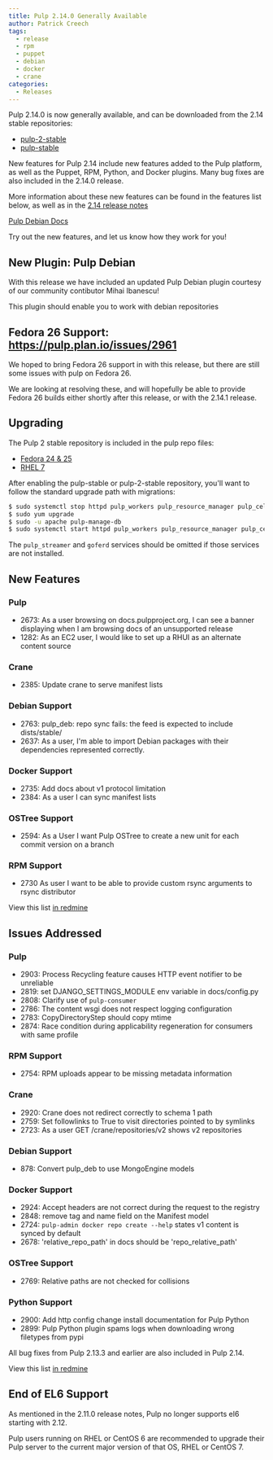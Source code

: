 ```yaml
---
title: Pulp 2.14.0 Generally Available
author: Patrick Creech
tags:
  - release
  - rpm
  - puppet
  - debian
  - docker
  - crane
categories:
  - Releases
---
```


Pulp 2.14.0 is now generally available, and can be downloaded from the 2.14 stable repositories:

* [pulp-2-stable](https://repos.fedorapeople.org/pulp/pulp/stable/2/)
* [pulp-stable](https://repos.fedorapeople.org/pulp/pulp/stable/latest/)

New features for Pulp 2.14 include new features added to the Pulp platform, as well as the Puppet, RPM, Python, and Docker plugins. Many bug fixes are also included in the 2.14.0 release.

More information about these new features can be found in the features list below, as well as in the [2.14 release notes](http://docs.pulpproject.org/en/2.14/user-guide/release-notes/2.14.x.html)

[Pulp Debian Docs](https://github.com/pulp/pulp_deb/#debian-support)

Try out the new features, and let us know how they work for you!

## New Plugin:  Pulp Debian

With this release we have included an updated Pulp Debian plugin courtesy of our community contibutor Mihai Ibanescu!

This plugin should enable you to work with debian repositories

## Fedora 26 Support:  https://pulp.plan.io/issues/2961

We hoped to bring Fedora 26 support in with this release, but there are still some issues with pulp on Fedora 26.  

We are looking at resolving these, and will hopefully be able to provide Fedora 26 builds either shortly after this release, or with the 2.14.1 release.

## Upgrading

The Pulp 2 stable repository is included in the pulp repo files:

- [Fedora 24 & 25](https://repos.fedorapeople.org/repos/pulp/pulp/fedora-pulp.repo)
- [RHEL 7](https://repos.fedorapeople.org/repos/pulp/pulp/rhel-pulp.repo)

After enabling the pulp-stable or pulp-2-stable repository, you'll want to follow the standard upgrade path with migrations:

```sh
$ sudo systemctl stop httpd pulp_workers pulp_resource_manager pulp_celerybeat pulp_streamer goferd
$ sudo yum upgrade
$ sudo -u apache pulp-manage-db
$ sudo systemctl start httpd pulp_workers pulp_resource_manager pulp_celerybeat pulp_streamer goferd
```
The `pulp_streamer` and `goferd` services should be omitted if those services are not installed.


## New Features

### Pulp
- 2673: As a user browsing on docs.pulpproject.org, I can see a banner displaying when I am browsing docs of an unsupported release
- 1282: As an EC2 user, I would like to set up a RHUI as an alternate content source

### Crane
- 2385: Update crane to serve manifest lists

### Debian Support
- 2763: pulp_deb: repo sync fails: the feed is expected to include dists/stable/
- 2637: As a user, I'm able to import Debian packages with their dependencies represented correctly.

### Docker Support
- 2735: Add docs about v1 protocol limitation
- 2384: As a user I can sync manifest lists

### OSTree Support
- 2594: As a User I want Pulp OSTree to create a new unit for each commit version on a branch

### RPM Support
- 2730 As user I want to be able to provide custom rsync arguments to rsync distributor


View this list [in redmine](http://bit.ly/2tvbza7)


## Issues Addressed

### Pulp
- 2903: Process Recycling feature causes HTTP event notifier to be unreliable
- 2819: set DJANGO_SETTINGS_MODULE env variable in docs/config.py
- 2808: Clarify use of `pulp-consumer`
- 2786: The content wsgi does not respect logging configuration
- 2783: CopyDirectoryStep should copy mtime
- 2874: Race condition during applicability regeneration for consumers with same profile

### RPM Support
- 2754: RPM uploads appear to be missing metadata information

### Crane
- 2920: Crane does not redirect correctly to schema 1 path
- 2759: Set followlinks to True to visit directories pointed to by symlinks
- 2723: As a user GET /crane/repositories/v2 shows v2 repositories

### Debian Support
-  878: Convert pulp_deb to use MongoEngine models

### Docker Support
- 2924: Accept headers are not correct during the request to the registry
- 2848: remove tag and name field on the Manifest model
- 2724: `pulp-admin docker repo create --help` states v1 content is synced by default
- 2678: 'relative_repo_path' in docs should be 'repo_relative_path'

### OSTree Support
- 2769: Relative paths are not checked for collisions

### Python Support
- 2900: Add http config change install documentation for Pulp Python
- 2899: Pulp Python plugin spams logs when downloading wrong filetypes from pypi

All bug fixes from Pulp 2.13.3 and earlier are also included in Pulp 2.14.

View this list [in redmine](http://bit.ly/2gOEG22)


## End of EL6 Support

As mentioned in the 2.11.0 release notes, Pulp no longer supports el6 starting with 2.12.

Pulp users running on RHEL or CentOS 6 are recommended to upgrade their Pulp server to the current major version of that OS, RHEL or CentOS 7.
